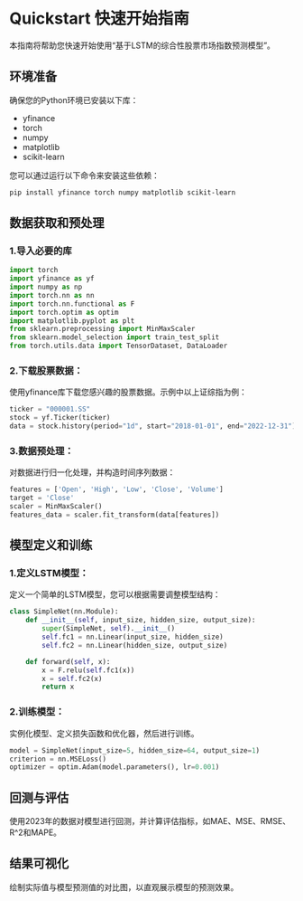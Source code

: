 # Quickstart 快速开始指南

本指南将帮助您快速开始使用“基于LSTM的综合性股票市场指数预测模型”。

## 环境准备

确保您的Python环境已安装以下库：

- yfinance
- torch
- numpy
- matplotlib
- scikit-learn

您可以通过运行以下命令来安装这些依赖：

```bash
pip install yfinance torch numpy matplotlib scikit-learn
```

## 数据获取和预处理
### 1.导入必要的库
```python
import torch 
import yfinance as yf
import numpy as np
import torch.nn as nn
import torch.nn.functional as F
import torch.optim as optim
import matplotlib.pyplot as plt
from sklearn.preprocessing import MinMaxScaler
from sklearn.model_selection import train_test_split
from torch.utils.data import TensorDataset, DataLoader
```
### 2.下载股票数据：

使用yfinance库下载您感兴趣的股票数据。示例中以上证综指为例：
```python
ticker = "000001.SS"
stock = yf.Ticker(ticker)
data = stock.history(period="1d", start="2018-01-01", end="2022-12-31")
```
### 3.数据预处理：

对数据进行归一化处理，并构造时间序列数据：
```python
features = ['Open', 'High', 'Low', 'Close', 'Volume']
target = 'Close'
scaler = MinMaxScaler()
features_data = scaler.fit_transform(data[features])
```
## 模型定义和训练
### 1.定义LSTM模型：

定义一个简单的LSTM模型，您可以根据需要调整模型结构：
```python
class SimpleNet(nn.Module):
    def __init__(self, input_size, hidden_size, output_size):
        super(SimpleNet, self).__init__()
        self.fc1 = nn.Linear(input_size, hidden_size)
        self.fc2 = nn.Linear(hidden_size, output_size)

    def forward(self, x):
        x = F.relu(self.fc1(x))
        x = self.fc2(x)
        return x
```
### 2.训练模型：
实例化模型、定义损失函数和优化器，然后进行训练。

```python
model = SimpleNet(input_size=5, hidden_size=64, output_size=1)
criterion = nn.MSELoss()
optimizer = optim.Adam(model.parameters(), lr=0.001)
```

## 回测与评估
使用2023年的数据对模型进行回测，并计算评估指标，如MAE、MSE、RMSE、R^2和MAPE。

## 结果可视化
绘制实际值与模型预测值的对比图，以直观展示模型的预测效果。











